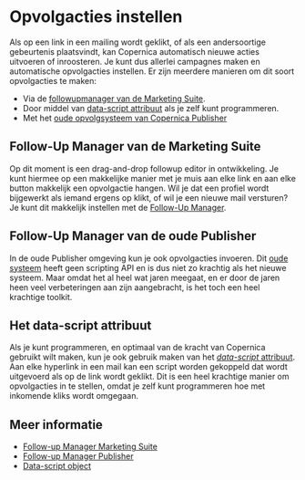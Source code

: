 # Opvolgacties instellen

Als op een link in een mailing wordt geklikt, of als een andersoortige 
gebeurtenis plaatsvindt, kan Copernica automatisch nieuwe acties uitvoeren 
of inroosteren. Je kunt dus allerlei campagnes maken en automatische 
opvolgacties instellen. Er zijn meerdere manieren om dit soort opvolgacties
te maken:

* Via de [followupmanager van de Marketing Suite](./follow-up-manager.md).
* Door middel van [data-script attribuut](./followups-scripting.md) als je zelf kunt programmeren.
* Met het [oude opvolgsysteem van Copernica Publisher](./publisher-follow-up-manager.md)

## Follow-Up Manager van de Marketing Suite

Op dit moment is een drag-and-drop followup editor in ontwikkeling. Je kunt 
hiermee op een makkelijke manier met je muis aan elke link en aan elke button
makkelijk een opvolgactie hangen. Wil je dat een profiel wordt bijgewerkt als
iemand ergens op klikt, of wil je een nieuwe mail versturen? Je kunt dit 
makkelijk instellen met de [Follow-Up Manager](./follow-up-manager.md).

## Follow-Up Manager van de oude Publisher

In de oude Publisher omgeving kun je ook opvolgacties invoeren. Dit 
[oude systeem](./publisher-follow-up-manager.md) heeft geen scripting API en is dus niet 
zo krachtig als het nieuwe systeem. Maar omdat het al heel wat jaren meegaat, en 
er door de jaren heen veel verbeteringen aan zijn aangebracht, is het toch een 
heel krachtige toolkit.

## Het data-script attribuut

Als je kunt programmeren, en optimaal van de kracht van Copernica gebruikt wilt
maken, kun je ook gebruik maken van het [*data-script* attribuut](./followups-scripting.md). 
Aan elke hyperlink in een mail kan een script worden gekoppeld 
dat wordt uitgevoerd als op de link wordt geklikt. Dit is een heel krachtige manier
om opvolgacties in te stellen, omdat je zelf kunt programmeren hoe met inkomende
kliks wordt omgegaan.

## Meer informatie

* [Follow-up Manager Marketing Suite](./follow-up-manager-ms.md)
* [Follow-up Manager Publisher](./follow-up-manager-publisher.md)
* [Data-script object](./followups-scripting.md)